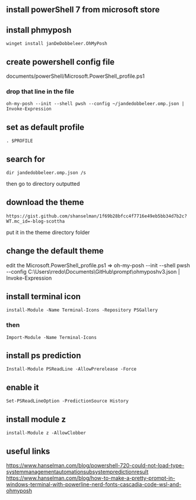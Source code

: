 ## install powerShell 7 from microsoft store
## install phmyposh 
```
winget install janDeDobbeleer.OhMyPosh
```

## create powershell config file 
documents/powerShell/Microsoft.PowerShell_profile.ps1
### drop that line in the file
```
oh-my-posh --init --shell pwsh --config ~/jandedobbeleer.omp.json | Invoke-Expression
```
## set as default profile 
```
. $PROFILE
```
## search for 
```
dir jandedobbeleer.omp.json /s
```
then go to directory outputted
## download the theme 
```
https://gist.github.com/shanselman/1f69b28bfcc4f7716e49eb5bb34d7b2c?WT.mc_id=-blog-scottha
```
put it in the theme directory folder
## change the default theme 
edit the Microsoft.PowerShell_profile.ps1 => oh-my-posh --init --shell pwsh --config C:\Users\rredo\Documents\GitHub\prompt\ohmyposhv3.json | Invoke-Expression

## install terminal icon 
```
install-Module -Name Terminal-Icons -Repository PSGallery
```
### then
```
Import-Module -Name Terminal-Icons
```
## install ps prediction 
```
Install-Module PSReadLine -AllowPrerelease -Force
```
## enable it 
```
Set-PSReadLineOption -PredictionSource History
```

## install module z 
```
install-Module z -AllowClobber
```

## useful links
https://www.hanselman.com/blog/powershell-720-could-not-load-type-systemmanagementautomationsubsystempredictionresult
https://www.hanselman.com/blog/how-to-make-a-pretty-prompt-in-windows-terminal-with-powerline-nerd-fonts-cascadia-code-wsl-and-ohmyposh
